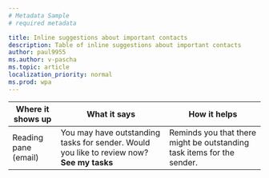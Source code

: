 ```yaml
---
# Metadata Sample
# required metadata

title: Inline suggestions about important contacts
description: Table of inline suggestions about important contacts 
author: paul9955
ms.author: v-pascha
ms.topic: article
localization_priority: normal 
ms.prod: wpa
---
```


| Where it shows up | What it says | How it helps |
|------|-------|---------|
| Reading pane (email) | You may have outstanding tasks for sender. Would you like to review now? **See my tasks** | Reminds you that there might be outstanding task items for the sender. |
